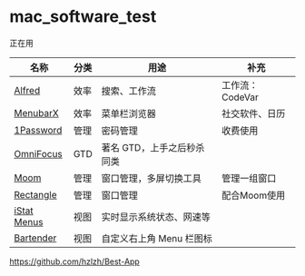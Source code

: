 # mac_software_test

正在用


| 名称                                                       | 分类 | 用途                       | 补充            |
| ---------------------------------------------------------- | ---- | -------------------------- | --------------- |
| [Alfred](https://www.macupdate.com/app/mac/34344/alfred)   | 效率 | 搜索、工作流               | 工作流：CodeVar |
| [MenubarX](https://menubarx.app/)                          | 效率 | 菜单栏浏览器               | 社交软件、日历  |
| [1Password](https://1password.com/features)                | 管理 | 密码管理                   | 收费使用        |
| [OmniFocus](https://www.omnigroup.com/products/omnifocus/) | GTD  | 著名 GTD，上手之后秒杀同类 |                 |
| [Moom](http://manytricks.com/moom/)                        | 管理 | 窗口管理，多屏切换工具     | 管理一组窗口    |
| [Rectangle](https://rectangleapp.com/)                     | 管理 | 窗口管理                   | 配合Moom使用    |
| [iStat Menus](https://bjango.com/mac/istatmenus/)          | 视图 | 实时显示系统状态、网速等   |                 |
| [Bartender](https://www.macbartender.com/)                 | 视图 | 自定义右上角 Menu 栏图标   |                 |



https://github.com/hzlzh/Best-App
